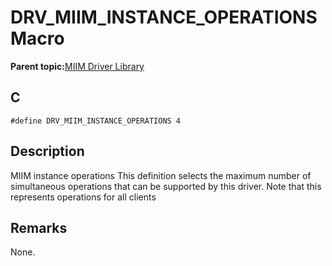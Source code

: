 # DRV\_MIIM\_INSTANCE\_OPERATIONS Macro

**Parent topic:**[MIIM Driver Library](GUID-A8906C8D-A608-4572-AE74-1E517DD2B0BE.md)

## C

```
#define DRV_MIIM_INSTANCE_OPERATIONS 4 
```

## Description

MIIM instance operations This definition selects the maximum number of simultaneous operations that can be supported by this driver. Note that this represents operations for all clients

## Remarks

None.

